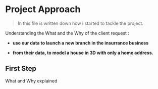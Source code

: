 # Project Approach

> In this file is written down how i started to tackle the project. 

Understanding the What and the Why of the client request : 

- **use our data to launch a new branch in the insurrance business**

- **from their data, to model a house in 3D with only a home address.**



## First Step

What and Why explained

